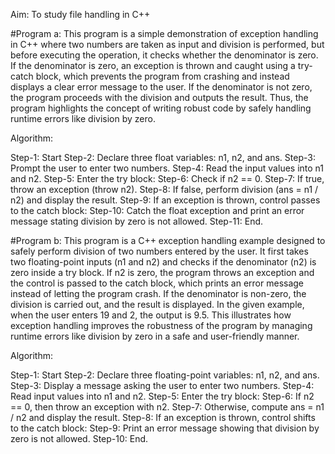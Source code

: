 Aim: To study file handling in C++

#Program a: This program is a simple demonstration of exception handling in C++ where two numbers are taken as input and division is performed, but before executing the operation, it checks whether the denominator is zero. If the denominator is zero, an exception is thrown and caught using a try-catch block, which prevents the program from crashing and instead displays a clear error message to the user. If the denominator is not zero, the program proceeds with the division and outputs the result. Thus, the program highlights the concept of writing robust code by safely handling runtime errors like division by zero.

Algorithm:

Step-1: Start
Step-2: Declare three float variables: n1, n2, and ans.
Step-3: Prompt the user to enter two numbers.
Step-4: Read the input values into n1 and n2.
Step-5: Enter the try block:
Step-6: Check if n2 == 0.
Step-7: If true, throw an exception (throw n2).
Step-8: If false, perform division (ans = n1 / n2) and display the result.
Step-9: If an exception is thrown, control passes to the catch block:
Step-10: Catch the float exception and print an error message stating division by zero is not allowed.
Step-11: End.

#Program b: This program is a C++ exception handling example designed to safely perform division of two numbers entered by the user. It first takes two floating-point inputs (n1 and n2) and checks if the denominator (n2) is zero inside a try block. If n2 is zero, the program throws an exception and the control is passed to the catch block, which prints an error message instead of letting the program crash. If the denominator is non-zero, the division is carried out, and the result is displayed. In the given example, when the user enters 19 and 2, the output is 9.5. This illustrates how exception handling improves the robustness of the program by managing runtime errors like division by zero in a safe and user-friendly manner.

Algorithm:

Step-1: Start
Step-2: Declare three floating-point variables: n1, n2, and ans.
Step-3: Display a message asking the user to enter two numbers.
Step-4: Read input values into n1 and n2.
Step-5: Enter the try block:
Step-6: If n2 == 0, then throw an exception with n2.
Step-7: Otherwise, compute ans = n1 / n2 and display the result.
Step-8: If an exception is thrown, control shifts to the catch block:
Step-9: Print an error message showing that division by zero is not allowed.
Step-10: End.
